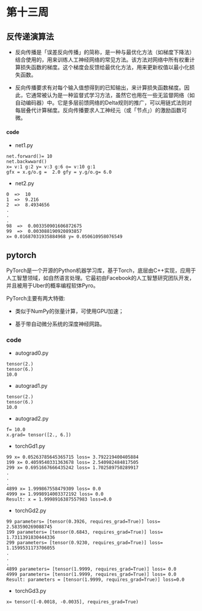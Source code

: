 # 第十三周
## 反传递演算法
* 反向传播是「误差反向传播」的简称，是一种与最优化方法（如梯度下降法）结合使用的，用来训练人工神经网络的常见方法。该方法对网络中所有权重计算损失函数的梯度。这个梯度会反馈给最优化方法，用来更新权值以最小化损失函数。

* 反向传播要求有对每个输入值想得到的已知输出，来计算损失函数梯度。因此，它通常被认为是一种监督式学习方法，虽然它也用在一些无监督网络（如自动编码器）中。它是多层前馈网络的Delta规则的推广，可以用链式法则对每层叠代计算梯度。反向传播要求人工神经元（或「节点」）的激励函数可微。



#### code
* net1.py
```
net.forward()= 10
net.backwward()
x= v:1 g:2 y= v:3 g:6 o= v:10 g:1
gfx = x.g/o.g =  2.0 gfy = y.g/o.g= 6.0
```
* net2.py
```
0  =>  10
1  =>  9.216
2  =>  8.4934656
.
.
.
98  =>  0.003350901606872675
99  =>  0.003088190920893857
x= 0.01687031935884968 y= 0.050610958076549
```
## pytorch
PyTorch是一个开源的Python机器学习库，基于Torch，底层由C++实现，应用于人工智慧领域，如自然语言处理。它最初由Facebook的人工智慧研究团队开发，并且被用于Uber的概率编程软体Pyro。

PyTorch主要有两大特徵:

* 类似于NumPy的张量计算，可使用GPU加速；

* 基于带自动微分系统的深度神经网路。

### code

* autograd0.py
```
tensor(2.)
tensor(6.)
10.0   
```

* autograd1.py
```
tensor(2.)
tensor(6.)
10.0
```

* autograd2.py
```
f= 10.0
x.grad= tensor([2., 6.])
```

* torchGd1.py
```
99 x= 0.05263785645365715 loss= 3.792219400405884
199 x= 0.4059540331363678 loss= 2.540982484817505
299 x= 0.6951667666435242 loss= 1.702589750289917
.
.
.
4899 x= 1.999867558479309 loss= 0.0       
4999 x= 1.9998914003372192 loss= 0.0      
Result: x = 1.9998916387557983 loss=0.0 
```

* torchGd2.py
```
99 parameters= [tensor(0.3926, requires_grad=True)] loss= 2.583590269088745
199 parameters= [tensor(0.6843, requires_grad=True)] loss= 1.7311391830444336       
299 parameters= [tensor(0.9230, requires_grad=True)] loss= 1.1599531173706055  
.
.
.
4899 parameters= [tensor(1.9999, requires_grad=True)] loss= 0.0
4999 parameters= [tensor(1.9999, requires_grad=True)] loss= 0.0
Result: parameters = [tensor(1.9999, requires_grad=True)] loss=0.0
```

* torchGd3.py
```
x= tensor([-0.0018, -0.0035], requires_grad=True)
```
